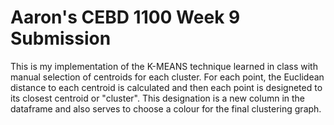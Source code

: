 # Aaron's CEBD 1100 Week 9 Submission

This is my implementation of the K-MEANS technique learned in class with manual selection of centroids for each cluster. For each point, the Euclidean distance to each centroid is calculated and then each point is designeted to its closest centroid or "cluster". This designation is a new column in the dataframe and also serves to choose a colour for the final clustering graph.
